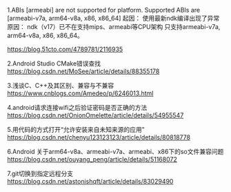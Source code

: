 1.ABIs [armeabi] are not supported for platform. Supported ABIs are [armeabi-v7a, arm64-v8a, x86, x86_64]
起因：
使用最新ndk编译出现了异常
原因：
    ndk（v17）已不在支持mips、armeabi等CPU架构
    只支持armeabi-v7a, arm64-v8a, x86, x86_64。
    
https://blog.51cto.com/4789781/2116935


2.Android Studio CMake错误查找
https://blog.csdn.net/MoSee/article/details/88355178

3.浅谈C、C++及其区别、兼容与不兼容
https://www.cnblogs.com/Amedeo/p/6246013.html

4.android请求连接wifi之后验证密码是否正确的方法
https://blog.csdn.net/OnionOmelette/article/details/54955547

5.用代码的方式打开“允许安装来自未知来源的应用”
https://blog.csdn.net/chenyu123123123/article/details/80818778

6.Android 关于arm64-v8a、armeabi-v7a、armeabi、x86下的so文件兼容问题
https://blog.csdn.net/ouyang_peng/article/details/51168072

7.git切换到指定远程分支
https://blog.csdn.net/astonishqft/article/details/83029490
